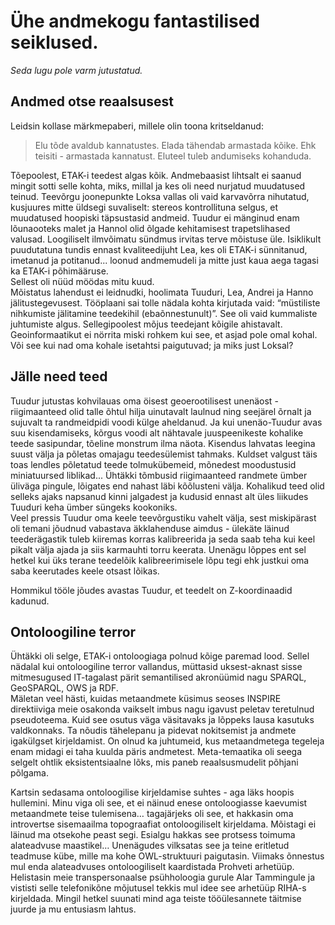 # Ühe andmekogu fantastilised seiklused.
*Seda lugu pole varm jutustatud.*
## Andmed otse reaalsusest

Leidsin kollase märkmepaberi, millele olin toona kritseldanud:
> Elu tõde avaldub kannatustes.  Elada tähendab armastada kõike. Ehk teisiti - armastada kannatust. Eluteel tuleb andumiseks kohanduda.  

Tõepoolest, ETAK-i teedest algas kõik.  Andmebaasist lihtsalt ei saanud mingit sotti selle kohta, miks, millal ja kes oli need nurjatud muudatused teinud. Teevõrgu joonepunkte Loksa vallas oli vaid karvavõrra nihutatud, kusjuures mitte üldsegi suvaliselt: stereos kontrollituna selgus, et muudatused hoopiski täpsustasid andmeid. 
Tuudur ei mänginud enam lõunaooteks malet ja Hannol olid õlgade kehitamisest trapetslihased valusad. Loogiliselt ilmvõimatu sündmus irvitas terve mõistuse üle. Isiklikult puudutatuna tundis ennast kvaliteedijuht Lea, kes oli ETAK-i sünnitanud, imetanud ja potitanud... loonud andmemudeli ja mitte just kaua aega tagasi ka ETAK-i põhimääruse.    
Sellest oli nüüd möödas mitu kuud.  
Mõistatus lahendust ei leidnudki, hoolimata Tuuduri, Lea, Andrei ja Hanno  jälitustegevusest. Tööplaani sai tolle nädala kohta kirjutada vaid:  “müstiliste nihkumiste jälitamine teedekihil (ebaõnnestunult)”.
See oli vaid kummaliste juhtumiste algus. Sellegipoolest mõjus teedejant kõigile ahistavalt.  
Geoinformaatikut ei nörrita miski rohkem kui see, et asjad pole omal kohal.  Või see kui nad oma kohale isetahtsi paigutuvad; ja miks just Loksal?

## Jälle need teed

Tuudur jutustas kohvilauas oma öisest geoerootilisest unenäost - riigimaanteed olid talle õhtul hilja uinutavalt laulnud ning seejärel õrnalt ja sujuvalt ta randmeidpidi voodi külge aheldanud.  Ja kui unenäo-Tuudur avas suu kisendamiseks, kõrgus voodi alt nähtavale juuspeenikeste kohalike teede sasipundar, tõeline monstrum ilma näota.  Kisendus lahvatas leegina suust välja ja põletas omajagu teedesülemist tahmaks. Kuldset valgust täis toas lendles põletatud teede tolmukübemeid, mõnedest moodustusid miniatuursed liblikad... Ühtäkki tõmbusid riigimaanteed randmete ümber üliväga pingule, lõigates end nahast läbi kõõlusteni välja. Kohalikud teed olid selleks ajaks napsanud kinni jalgadest ja kudusid ennast alt üles liikudes Tuuduri keha ümber süngeks kookoniks.   
Veel pressis Tuudur oma keele teevõrgustiku vahelt välja, sest miskipärast oli temani jõudnud vabastava äkklahenduse aimdus - ülekäte läinud teederägastik tuleb kiiremas korras kalibreerida ja seda saab teha kui keel pikalt välja ajada ja siis karmauhti torru keerata. Unenägu lõppes ent sel hetkel kui üks terane teedelõik kalibreerimisele lõpu tegi ehk justkui oma saba keerutades keele otsast lõikas.  
  
Hommikul tööle jõudes avastas Tuudur, et teedelt on Z-koordinaadid kadunud. 

## Ontoloogiline terror

Ühtäkki oli selge, ETAK-i ontoloogiaga polnud kõige paremad lood. Sellel nädalal kui ontoloogiline terror vallandus, müttasid uksest-aknast sisse mitmesugused IT-tagalast pärit semantilised akronüümid nagu SPARQL, GeoSPARQL, OWS ja RDF.  
Mäletan veel hästi, kuidas metaandmete küsimus seoses INSPIRE direktiiviga meie osakonda vaikselt imbus nagu igavust peletav teretulnud pseudoteema. Kuid see osutus väga väsitavaks  ja lõppeks lausa kasutuks valdkonnaks. Ta nõudis tähelepanu ja pidevat nokitsemist ja andmete igakülgset kirjeldamist. 
On olnud ka juhtumeid, kus metaandmetega tegeleja enam midagi ei taha kuulda päris andmetest. Meta-temaatika oli seega selgelt ohtlik eksistentsiaalne lõks, mis paneb reaalsusmudelit põhjani põlgama.  

Kartsin sedasama ontoloogilise kirjeldamise suhtes - aga läks hoopis hullemini. 
Minu viga oli see, et ei näinud enese ontoloogiasse kaevumist metaandmete teise tulemisena… tagajärjeks oli see, et hakkasin oma introvertse sisemaailma topograafiat ontoloogiliselt kirjeldama. 
Mõistagi ei läinud ma otsekohe peast segi. Esialgu hakkas see protsess toimuma alateadvuse maastikel… Unenägudes vilksatas see ja teine eritletud  teadmuse kübe, mille ma kohe OWL-struktuuri paigutasin. Viimaks õnnestus mul enda alateadvuses ontoloogiliselt kaardistada Prohveti arhetüüp. Helistasin meie transpersonaalse psühholoogia gurule Alar Tammingule ja vististi selle telefonikõne mõjutusel tekkis mul idee see arhetüüp RIHA-s kirjeldada. Mingil hetkel suunati mind aga teiste tööülesannete täitmise juurde ja mu entusiasm lahtus.  
